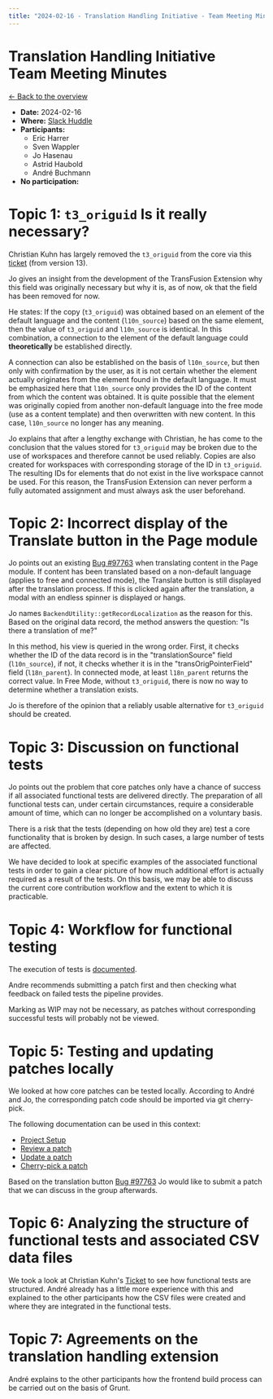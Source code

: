```yaml
---
title: "2024-02-16 - Translation Handling Initiative - Team Meeting Minutes"
---
```


# Translation Handling Initiative<br>Team Meeting Minutes

[← Back to the overview](https://notes.typo3.org/s/f3ae8fZSD)

- **Date:** 2024-02-16<br>
- **Where:** [Slack Huddle](https://app.slack.com/huddle/T024TUMLZ/C05D7UF1L8M)
- **Participants:**
    - Eric Harrer
    - Sven Wappler
    - Jo Hasenau
    - Astrid Haubold
    - André Buchmann
- **No participation:**

# Topic 1: `t3_origuid` Is it really necessary?

Christian Kuhn has largely removed the `t3_origuid` from the core via this [ticket](https://review.typo3.org/c/Packages/TYPO3.CMS/+/82888) (from version 13).

Jo gives an insight from the development of the TransFusion Extension why this field was originally necessary but why it is, as of now, ok that the field has been removed for now.

He states: If the copy (`t3_origuid`) was obtained based on an element of the default language and the content (`l10n_source`) based on the same element, then the value of `t3_origuid` and `l10n_source` is identical. In this combination, a connection to the element of the default language could **theoretically** be established directly.

A connection can also be established on the basis of `l10n_source`, but then only with confirmation by the user, as it is not certain whether the element actually originates from the element found in the default language. It must be emphasized here that `l10n_source` only provides the ID of the content from which the content was obtained. It is quite possible that the element was originally copied from another non-default language into the free mode (use as a content template) and then overwritten with new content. In this case, `l10n_source` no longer has any meaning.

Jo explains that after a lengthy exchange with Christian, he has come to the conclusion that the values stored for `t3_origuid` may be broken due to the use of workspaces and therefore cannot be used reliably. Copies are also created for workspaces with corresponding storage of the ID in `t3_origuid`. The resulting IDs for elements that do not exist in the live workspace cannot be used. For this reason, the TransFusion Extension can never perform a fully automated assignment and must always ask the user beforehand.

# Topic 2: Incorrect display of the Translate button in the Page module

Jo points out an existing [Bug #97763](https://forge.typo3.org/issues/97763) when translating content in the Page module. If content has been translated based on a non-default language (applies to free and connected mode), the Translate button is still displayed after the translation process. If this is clicked again after the translation, a modal with an endless spinner is displayed or hangs.

Jo names `BackendUtility::getRecordLocalization` as the reason for this. Based on the original data record, the method answers the question: "Is there a translation of me?"

In this method, his view is queried in the wrong order. First, it checks whether the ID of the data record is in the "translationSource" field (`l10n_source`), if not, it checks whether it is in the "transOrigPointerField" field (`l18n_parent`). In connected mode, at least `l18n_parent` returns the correct value. In Free Mode, without `t3_origuid`, there is now no way to determine whether a translation exists.

Jo is therefore of the opinion that a reliably usable alternative for `t3_origuid` should be created.

# Topic 3: Discussion on functional tests

Jo points out the problem that core patches only have a chance of success if all associated functional tests are delivered directly. The preparation of all functional tests can, under certain circumstances, require a considerable amount of time, which can no longer be accomplished on a voluntary basis.

There is a risk that the tests (depending on how old they are) test a core functionality that is broken by design. In such cases, a large number of tests are affected.

We have decided to look at specific examples of the associated functional tests in order to gain a clear picture of how much additional effort is actually required as a result of the tests. On this basis, we may be able to discuss the current core contribution workflow and the extent to which it is practicable.

# Topic 4: Workflow for functional testing

The execution of tests is [documented](https://docs.typo3.org/m/typo3/reference-coreapi/main/en-us/Testing/CoreTesting.html).

Andre recommends submitting a patch first and then checking what feedback on failed tests the pipeline provides.

Marking as WIP may not be necessary, as patches without corresponding successful tests will probably not be viewed.

# Topic 5: Testing and updating patches locally

We looked at how core patches can be tested locally. According to André and Jo, the corresponding patch code should be imported via git cherry-pick.

The following documentation can be used in this context:

- [Project Setup](https://docs.typo3.org/m/typo3/guide-contributionworkflow/main/en-us/Appendix/SettingUpTypo3Ddev.html#settting-up-typo3-with-ddev)
- [Review a patch](https://docs.typo3.org/m/typo3/guide-contributionworkflow/main/en-us/HandlingAPatch/Review.html)
- [Update a patch](https://docs.typo3.org/m/typo3/guide-contributionworkflow/main/en-us/HandlingAPatch/ChangeAPatch.html)
- [Cherry-pick a patch](https://docs.typo3.org/m/typo3/guide-contributionworkflow/main/en-us/HandlingAPatch/CherryPick.html#cherry-pick-a-patch)

Based on the translation button [Bug #97763](https://forge.typo3.org/issues/97763) Jo would like to submit a patch that we can discuss in the group afterwards.

# Topic 6: Analyzing the structure of functional tests and associated CSV data files

We took a look at Christian Kuhn's [Ticket](https://review.typo3.org/c/Packages/TYPO3.CMS/+/82996) to see how functional tests are structured. André already has a little more experience with this and explained to the other participants how the CSV files were created and where they are integrated in the functional tests.

# Topic 7: Agreements on the translation handling extension

André explains to the other participants how the frontend build process can be carried out on the basis of Grunt.